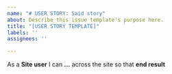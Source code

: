 ```yaml
---
name: "# USER STORY: Said story"
about: Describe this issue template's purpose here.
title: "[USER STORY TEMPLATE]"
labels: ''
assignees: ''

---
```


As a **Site user** I can **...** across the site so that **end result**

